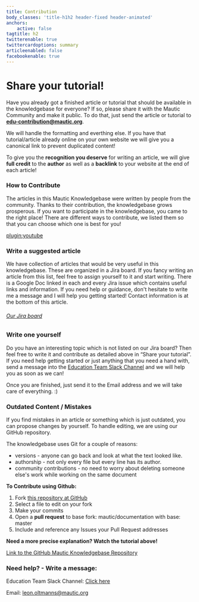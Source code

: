 ```yaml
---
title: Contribution
body_classes: 'title-h1h2 header-fixed header-animated'
anchors:
    active: false
tagtitle: h2
twitterenable: true
twittercardoptions: summary
articleenabled: false
facebookenable: true
---
```


# Share your tutorial!
Have you already got a finished article or tutorial that should be available in the knowledgebase for everyone? If so, please share it with the Mautic Community and make it public. To do that, just send the article or tutorial to **[edu-contribution@mautic.org](mailto:edu-contribution@mautic.org)**. 

We will handle the formatting and everthing else. If you have that tutorial/article already online on your own website we will give you a canonical link to prevent duplicated content!

To give you the **recognition you deserve** for writing an article, we will give **full credit** to the **author** as well as a **backlink** to your website at the end of each article!

### How to Contribute
The articles in this Mautic Knowledgebase were written by people from the community. Thanks to their contribution, the knowledgebase grows prosperous. If you want to participate in the knowledgebase, you came to the right place! There are different ways to contribute, we listed them so that you can choose which one is best for you!

[plugin:youtube](https://www.youtube.com/watch?v=R5jmxZBzsjs)

### Write a suggested article

We have collection of articles that would be very useful in this knowledgebase. These are organized in a Jira board. If you fancy writing an article from this list, feel free to assign yourself to it and start writing. There is a Google Doc linked in each and every Jira issue which contains useful links and information. If you need help or guidance, don't hesitate to write me a message and I will help you getting started! Contact information is at the bottom of this article.

###### [Our Jira board](https://mautic.atlassian.net/jira/software/c/projects/TEDU/issues/?filter=allissues)

### Write one yourself

Do you have an interesting topic which is not listed on our Jira board? Then feel free to write it and contribute as detailed above in “Share your tutorial”. If you need help getting started or just anything that you need a hand with, send a message into the [Education Team Slack Channel](https://mautic.slack.com/archives/CQGQ0D4KU) and we will help you as soon as we can!

Once you are finished, just send it to the Email address and we will take care of everything. :) 

### Outdated Content / Mistakes

If you find mistakes in an article or something which is just outdated, you can propose changes by yourself. To handle editing, we are using our GitHub repository. 

The knowledgebase uses Git for a couple of reasons: 
* versions - anyone can go back and look at what the text looked like.
* authorship - not only every file but every line has its author.
* community contributions - no need to worry about deleting someone else's work while working on the same document

**To Contribute using Github:**
1. Fork [this repository at GitHub ](https://github.com/mautic/mautic-community-knowledgebase) 
2. Select a file to edit on your fork
3. Make your commits
4. Open a **pull request** to base fork: mautic/documentation with base: master
5. Include and reference any Issues your Pull Request addresses

**Need a more precise explanation? Watch the tutorial above!**

[Link to the GitHub Mautic Knowledgebase Repository](https://github.com/mautic/mautic-community-knowledgebase)

### Need help? - Write a message:

Education Team Slack Channel: [Click here](https://mautic.slack.com/archives/CQGQ0D4KU)

Email: [leon.oltmanns@mautic.org](mailto:leon.oltmanns@mautic.org)

